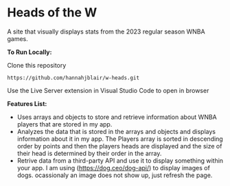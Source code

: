 # Heads of the W
A site that visually displays stats from the 2023 regular season WNBA games.

**To Run Locally:**

Clone this repository

`https://github.com/hannahjblair/w-heads.git`

Use the Live Server extension in Visual Studio Code to open in browser

**Features List:**
- Uses arrays and objects to store and retrieve information about WNBA players that are stored in my app.
- Analyzes the data that is stored in the arrays and objects and displays information about it in my app. The Players array is sorted in descending order by points and then the players heads are displayed and the size of their head is determined by their order in the array. 
- Retrive data from a third-party API and use it to display something within your app. I am using (https://dog.ceo/dog-api/) to display images of dogs. ocassionaly an image does not show up, just refresh the page.
